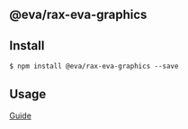 ## @eva/rax-eva-graphics

## Install

```
$ npm install @eva/rax-eva-graphics --save
```

## Usage

[Guide](https://yuque.com/eva/rax-eva/graphics)

